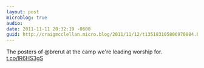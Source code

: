 ```yaml
---
layout: post
microblog: true
audio: 
date: 2011-11-11 20:32:19 -0600
guid: http://craigmcclellan.micro.blog/2011/11/12/t135183105806970884.html
---
```

The posters of @brerut at the camp we're leading worship for. [t.co/lR6HS3gS](http://t.co/lR6HS3gS)
